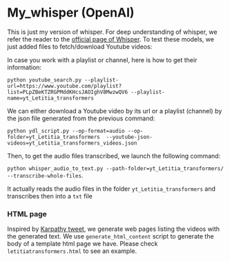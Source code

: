 # My_whisper (OpenAI)
This is just my version of whisper. For deep understanding of whisper, we refer the reader to the [official page of Whisper](https://github.com/openai/whisper). To test these models, we just added files to fetch/download Youtube videos:

In case you work with a playlist or channel, here is how to get their information:

``python youtube_search.py --playlist-url=https://www.youtube.com/playlist?list=PLpZBeKTZRGPMddKHcsJAOIghV8MwzwQV6 --playlist-name=yt_Letitia_transformers``

We can either download a Youtube video by its url or a playlist (channel) by the json file generated from the previous command:

``python ydl_script.py --op-format=audio --op-folder=yt_Letitia_transformers  --youtube-json-videos=yt_Letitia_transformers_videos.json ``

Then, to get the audio files transcribed, we launch the following command:

``python whisper_audio_to_text.py --path-folder=yt_Letitia_transformers/ --transcribe-whole-files``.

It actually reads the audio files in the folder `yt_Letitia_transformers` and transcribes then into a `txt` file 

### HTML page
Inspired by [Karpathy tweet](https://twitter.com/karpathy/status/1574501715990102016), we generate web pages listing the videos with the generated text. We use ``generate_html_content`` script to generate the body of a template html page we have. Please check `letitiatransformers.html` to see an example.
